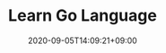 ---
title: "Learn Go Language"
description: "Learn Go Programming Language"
date: 2020-09-05T14:09:21+09:00
draft: false
link: "Learn"
collapsible: true
weight: 1
---
